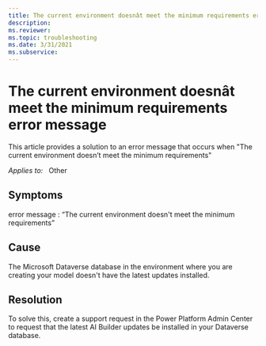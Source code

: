 ```yaml
---
title: The current environment doesnât meet the minimum requirements error message
description: 
ms.reviewer: 
ms.topic: troubleshooting
ms.date: 3/31/2021
ms.subservice: 
---
```


# The current environment doesnât meet the minimum requirements error message

This article provides a solution to an error message that occurs when "The current environment doesn’t meet the minimum requirements"

_Applies to:_ &nbsp; Other


## Symptoms

error message : “The current environment doesn't meet the minimum requirements” 


## Cause

The Microsoft Dataverse database in the environment where you are creating your model doesn't have the latest updates installed.


## Resolution

To solve this, create a support request in the Power Platform Admin Center to request that the latest AI Builder updates be installed in your Dataverse database.

